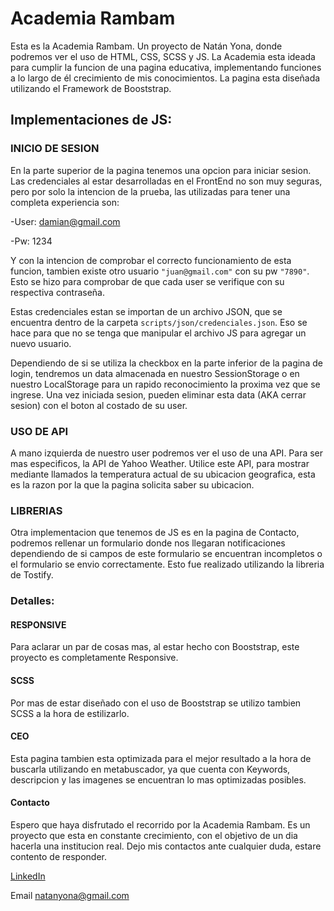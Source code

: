 # Academia Rambam

Esta es la Academia Rambam. Un proyecto de Natán Yona, donde podremos ver el uso de HTML, CSS, SCSS y JS.
La Academia esta ideada para cumplir la funcion de una pagina educativa, implementando funciones a lo largo de él crecimiento de mis conocimientos.
La pagina esta diseñada utilizando el Framework de Booststrap.

## Implementaciones de JS:

### INICIO DE SESION

En la parte superior de la pagina tenemos una opcion para iniciar sesion.
Las credenciales al estar desarrolladas en el FrontEnd no son muy seguras, pero por solo la intencion de la prueba, las utilizadas para tener una completa experiencia son:

-User: damian@gmail.com

-Pw: 1234

Y con la intencion de comprobar el correcto funcionamiento de esta funcion, tambien existe otro usuario `"juan@gmail.com"` con su pw `"7890"`. Esto se hizo para comprobar de que cada user se verifique con su respectiva contraseña.

Estas credenciales estan se importan de un archivo JSON, que se encuentra dentro de la carpeta `scripts/json/credenciales.json`. Eso se hace para que no se tenga que manipular el archivo JS para agregar un nuevo usuario. 

Dependiendo de si se utiliza la checkbox en la parte inferior de la pagina de login, tendremos un data almacenada en nuestro SessionStorage o en nuestro LocalStorage para un rapido reconocimiento la proxima vez que se ingrese.
Una vez iniciada sesion, pueden eliminar esta data (AKA cerrar sesion) con el boton al costado de su user.

### USO DE API

A mano izquierda de nuestro user podremos ver el uso de una API. Para ser mas especificos, la API de Yahoo Weather.
Utilice este API, para mostrar mediante llamados la temperatura actual de su ubicacion geografica, esta es la razon por la que la pagina solicita saber su ubicacion.

### LIBRERIAS

Otra implementacion que tenemos de JS es en la pagina de Contacto, podremos rellenar un formulario donde nos llegaran notificaciones dependiendo de si campos de este formulario se encuentran incompletos o el formulario se envio correctamente. Esto fue realizado utilizando la libreria de Tostify.

### Detalles: 

#### RESPONSIVE

Para aclarar un par de cosas mas, al estar hecho con Booststrap, este proyecto es completamente Responsive.

#### SCSS

Por mas de estar diseñado con el uso de Booststrap se utilizo tambien SCSS a la hora de estilizarlo.

#### CEO

Esta pagina tambien esta optimizada para el mejor resultado a la hora de buscarla utilizando en metabuscador, ya que cuenta con Keywords, descripcion y las imagenes se encuentran lo mas optimizadas posibles.

#### Contacto

Espero que haya disfrutado el recorrido por la Academia Rambam. Es un proyecto que esta en constante crecimiento, con el objetivo de un dia hacerla una institucion real.
Dejo mis contactos ante cualquier duda, estare contento de responder.

[LinkedIn](https://www.linkedin.com/in/natan-yona-0961a7141/)

Email natanyona@gmail.com